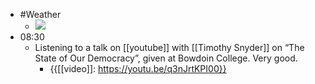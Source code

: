 - #Weather
    - ![](https://firebasestorage.googleapis.com/v0/b/firescript-577a2.appspot.com/o/imgs%2Fapp%2FDavidsroam%2FW7speEXX-a.jpeg?alt=media&token=82109634-6d6c-40b1-a5ea-433a4d89837b)
- 08:30
    - Listening to a talk on [[youtube]] with [[Timothy Snyder]] on “The State of Our Democracy”, given at Bowdoin College. Very good.
        - {{[[video]]: https://youtu.be/q3nJrtKPI00}}
